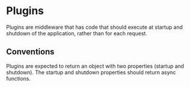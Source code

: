 # Plugins

Plugins are middleware that has code that should execute at startup and shutdown of the application, rather than for each request.

## Conventions

Plugins are expected to return an object with two properties (startup and shutdown). The startup and shutdown properties should
return async functions.

